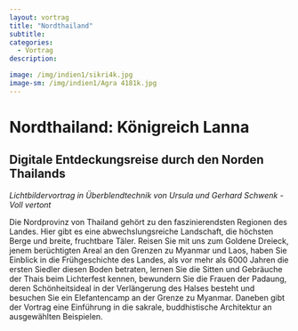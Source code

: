 ```yaml
---
layout: vortrag
title: "Nordthailand"
subtitle: 
categories:
  - Vortrag
description: 

image: /img/indien1/sikri4k.jpg
image-sm: /img/indien1/Agra 4181k.jpg
---
```

Nordthailand: Königreich Lanna
==================================
 
Digitale Entdeckungsreise durch den Norden Thailands
----------------------------------------------------

*Lichtbildervortrag in Überblendtechnik
von Ursula und Gerhard Schwenk - Voll vertont*

Die Nordprovinz von Thailand gehört zu den faszinierendsten Regionen des Landes. Hier gibt es eine abwechslungsreiche Landschaft, die höchsten Berge und breite, fruchtbare Täler. 
Reisen Sie mit uns zum Goldene Dreieck, jenem berüchtigten Areal an den Grenzen zu Myanmar und Laos, haben Sie Einblick in die Frühgeschichte des Landes, als vor mehr als 6000 Jahren die ersten Siedler diesen Boden betraten, lernen Sie die Sitten und Gebräuche der Thais beim Lichterfest kennen, bewundern Sie die Frauen der Padaung, deren Schönheitsideal in der Verlängerung des Halses besteht und besuchen Sie ein Elefantencamp an der Grenze zu Myanmar. Daneben gibt der Vortrag eine Einführung in die sakrale, buddhistische Architektur an ausgewählten Beispielen.
